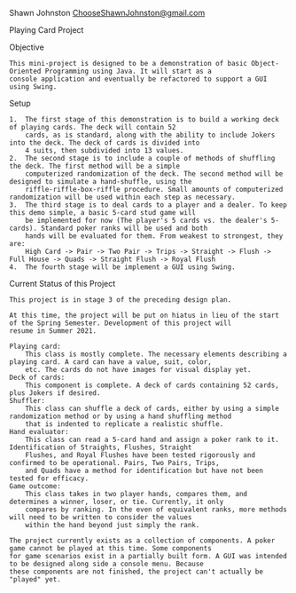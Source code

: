 Shawn Johnston
ChooseShawnJohnston@gmail.com

Playing Card Project

Objective

    This mini-project is designed to be a demonstration of basic Object-Oriented Programming using Java. It will start as a 
    console application and eventually be refactored to support a GUI using Swing.

Setup
    
    1.  The first stage of this demonstration is to build a working deck of playing cards. The deck will contain 52
        cards, as is standard, along with the ability to include Jokers into the deck. The deck of cards is divided into
        4 suits, then subdivided into 13 values.
    2.  The second stage is to include a couple of methods of shuffling the deck. The first method will be a simple
        computerized randomization of the deck. The second method will be designed to simulate a hand-shuffle, using the
        riffle-riffle-box-riffle procedure. Small amounts of computerized randomization will be used within each step as necessary.
    3.  The third stage is to deal cards to a player and a dealer. To keep this demo simple, a basic 5-card stud game will
        be implemented for now (The player's 5 cards vs. the dealer's 5-cards). Standard poker ranks will be used and both
        hands will be evaluated for them. From weakest to strongest, they are:
        High Card -> Pair -> Two Pair -> Trips -> Straight -> Flush -> Full House -> Quads -> Straight Flush -> Royal Flush
    4.  The fourth stage will be implement a GUI using Swing.

Current Status of this Project

    This project is in stage 3 of the preceding design plan.

    At this time, the project will be put on hiatus in lieu of the start of the Spring Semester. Development of this project will 
    resume in Summer 2021.
    
    Playing card:
        This class is mostly complete. The necessary elements describing a playing card. A card can have a value, suit, color, 
        etc. The cards do not have images for visual display yet.
    Deck of cards:
        This component is complete. A deck of cards containing 52 cards, plus Jokers if desired.
    Shuffler:
        This class can shuffle a deck of cards, either by using a simple randomization method or by using a hand shuffling method
        that is indented to replicate a realistic shuffle.
    Hand evaluator:
        This class can read a 5-card hand and assign a poker rank to it. Identification of Straights, Flushes, Straight 
        Flushes, and Royal Flushes have been tested rigorously and confirmed to be operational. Pairs, Two Pairs, Trips,
        and Quads have a method for identification but have not been tested for efficacy.
    Game outcome:
        This class takes in two player hands, compares them, and determines a winner, loser, or tie. Currently, it only
        compares by ranking. In the even of equivalent ranks, more methods will need to be written to consider the values
        within the hand beyond just simply the rank.
    
    The project currently exists as a collection of components. A poker game cannot be played at this time. Some components
    for game scenarios exist in a partially built form. A GUI was intended to be designed along side a console menu. Because
    these components are not finished, the project can't actually be "played" yet.